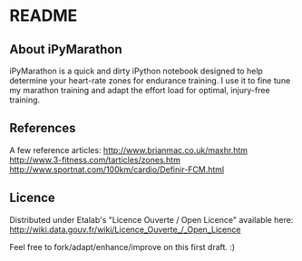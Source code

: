README
======

About iPyMarathon
-----------------

iPyMarathon is a quick and dirty iPython notebook designed to help determine your heart-rate zones for endurance training. I use it to fine tune my marathon training and adapt the effort load for optimal, injury-free training. 

References
----------

A few reference articles:
http://www.brianmac.co.uk/maxhr.htm
http://www.3-fitness.com/tarticles/zones.htm
http://www.sportnat.com/100km/cardio/Definir-FCM.html


Licence
-------

Distributed under Etalab's "Licence Ouverte / Open Licence" available here: 
http://wiki.data.gouv.fr/wiki/Licence_Ouverte_/_Open_Licence

Feel free to fork/adapt/enhance/improve on this first draft. :)

